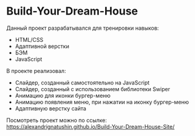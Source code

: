 # Build-Your-Dream-House

Данный проект разрабатывался для тренировки навыков:
<ul>
<li>HTML/CSS</i>
<li>Адаптивной верстки</i>
<li>БЭМ</i>
<li>JavaScript</i>
</ul>

В проекте реализовал:
<ul>
<li>Слайдер, созданный самостоятельно на JavaScript</li>
<li>Слайдер, созданный с использованием библиотеки Swiper</li>
<li>Анимацию для иконки бургер-меню</li>
<li>Анимацию появления меню, при нажатии на иконку бургер-меню</li>
<li>Адаптивную верстку сайта</li>
</ul>

Посмотреть проект можно по ссылке: https://alexandrignatushin.github.io/Build-Your-Dream-House-Site/
